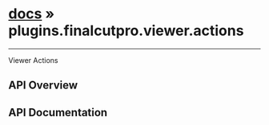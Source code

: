 # [docs](index.md) » plugins.finalcutpro.viewer.actions
---

Viewer Actions

## API Overview

## API Documentation

